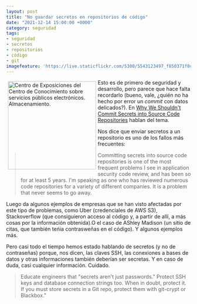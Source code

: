 ```yaml
---
layout: post
title: "No guardar secretos en repositorios de código"
date: "2021-12-14 15:00:00 +0000"
category: seguridad
tags:
- seguridad
- secretos
- repositorios
- código
- git
imagefeature: 'https://live.staticflickr.com/5300/5543123497_f850371f0c.jpg'
---
```

<a href="https://www.flickr.com/photos/fernand0/5543123497/" title="Centro de Exposiciones del Centro de Conocimiento sobre se… "><img src="https://live.staticflickr.com/5300/5543123497_f850371f0c.jpg" alt="Centro de Exposiciones del Centro de Conocimiento sobre servicios públicos electrónicos. Almacenamiento. " width="240" style="float:left; margin:5px"></a>
Esto es de primero de seguridad y desarrollo, pero parece que hace falta recordarlo (bueno, vale, ¿quién no ha hecho por error un *commit* con datos delicados?).
En [Why We Shouldn't Commit Secrets into Source Code Repositories](https://littlemaninmyhead.wordpress.com/2021/04/05/why-we-shouldnt-commit-secrets-into-source-code-repositories/) hablan del tema.

Nos dice que enviar secretos a un repositorio es uno de los fallos más frecuentes:

> Committing secrets into source code repositories is one of the most frequent problems I see in application security code review, and has been so for at least 5 years. I'm speaking as one who has reviewed numerous code repositories for a variety of different companies. It is a problem that never seems to go away.

Luego da algunos ejemplos de empresas que se han visto afectadas por este tipo de problemas, como Uber (credenciales de AWS S3), Stackoverflow (que consiguieron acceso al código y, a partir de allí, a más cosas por la información obtenida).O el caso de AShley Madison (un sitio de citas, que también teńia contrasweñas en el código). Y algunos ejemplos más.

Pero casi todo el tiempo hemos estado hablando de secretos (y no de contraseñas) porque, nos dicen, las claves SSH, las conexiones a bases de datos y otras informaciones también deberían ser secretas. Y en caso de duda, casi cualquier información. Cuidado.

> Educate engineers that "secrets aren't just passwords." Protect SSH keys and database connection strings too. When in doubt, protect it. If you must store secrets in a Git repo, protect them with git-crypt or Blackbox."

